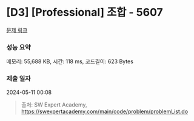 # [D3] [Professional] 조합 - 5607 

[문제 링크](https://swexpertacademy.com/main/code/problem/problemDetail.do?contestProbId=AWXGKdbqczEDFAUo) 

### 성능 요약

메모리: 55,688 KB, 시간: 118 ms, 코드길이: 623 Bytes

### 제출 일자

2024-05-11 00:08



> 출처: SW Expert Academy, https://swexpertacademy.com/main/code/problem/problemList.do
